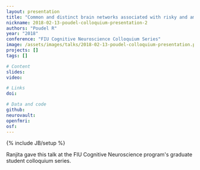 ```yaml
---
layout: presentation
title: "Common and distinct brain networks associated with risky and ambiguous decision making"
nickname: 2018-02-13-poudel-colloquium-presentation-2
authors: "Poudel R"
year: "2018"
conference: "FIU Cognitive Neuroscience Colloquium Series"
image: /assets/images/talks/2018-02-13-poudel-colloquium-presentation.png
projects: []
tags: []

# Content
slides:
video:

# Links
doi:

# Data and code
github:
neurovault:
openfmri:
osf:
---
```

{% include JB/setup %}

Ranjita gave this talk at the FIU Cognitive Neuroscience program's graduate
student colloquium series.
